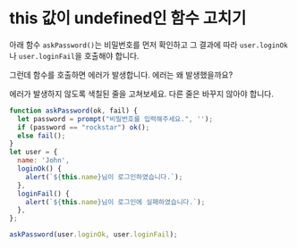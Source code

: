 # this 값이 undefined인 함수 고치기

아래 함수 `askPassword()`는 비밀번호를 먼저 확인하고 그 결과에 따라 `user.loginOk`나 `user.loginFail`을 호출해야 합니다.

그런데 함수를 호출하면 에러가 발생합니다. 에러는 왜 발생했을까요?

에러가 발생하지 않도록 색칠된 줄을 고쳐보세요. 다른 줄은 바꾸지 않아야 합니다.

```js run
function askPassword(ok, fail) {
  let password = prompt("비밀번호를 입력해주세요.", '');
  if (password == "rockstar") ok();
  else fail();
}
let user = {
  name: 'John',
  loginOk() {
    alert(`${this.name}님이 로그인하였습니다.`);
  },
  loginFail() {
    alert(`${this.name}님이 로그인에 실패하였습니다.`);
  },
};

askPassword(user.loginOk, user.loginFail);

```
